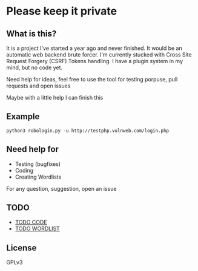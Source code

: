 # Please keep it private

## What is this?
It is a project I've started a year ago and never finished. It would be an automatic web backend brute forcer. I'm currently stucked with Cross Site Request Forgery (CSRF) Tokens handling. I have a plugin system in my mind, but no code yet.

Need help for ideas, feel free to use the tool for testing porpuse, pull requests and open issues

Maybe with a little help I can finish this

## Example
```python3 robologin.py -u http://testphp.vulnweb.com/login.php```

## Need help for
- Testing (bugfixes)
- Coding
- Creating Wordlists

For any question, suggestion, open an issue

## TODO
- [TODO CODE](https://github.com/maurosoria/robologin-dev/blob/master/TODO.md)
- [TODO WORDLIST](https://github.com/maurosoria/robologin-dev/blob/master/TODO-WORDLIST.md)

## License 
GPLv3 
